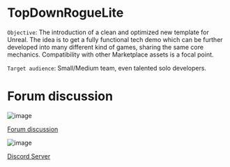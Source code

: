 # TopDownRogueLite
`Objective`: The introduction of a clean and optimized new template for Unreal. The idea is to get a fully functional tech demo which can be further developed into many different kind of games, sharing the same core mechanics. Compatibility with other Marketplace assets is a focal point.

`Target audience`: Small/Medium team, even talented solo developers.

# Forum discussion

![image](https://user-images.githubusercontent.com/48155922/227110262-94489314-6875-46b9-a678-62396116603b.png)

[Forum discussion](https://forums.unrealengine.com/t/wip-top-down-rogue-lite-plugin/787639)

![image](https://user-images.githubusercontent.com/48155922/227111085-54ae889e-58e1-4fad-8ad6-401890a9ae0c.png)

[Discord Server](https://discord.gg/DQRFRJMvQJ)
